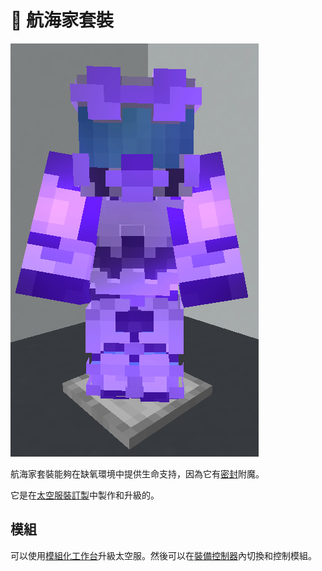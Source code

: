 # 👘 航海家套裝

![](<../.gitbook/assets/image (224).png>)

航海家套裝能夠在缺氧環境中提供生命支持，因為它有[密封](../te-shu-fu-mo/airtight.md)附魔。

它是在[太空服裝訂製](../item/suit-fabricator.md)中製作和升級的。

## 模組

可以使用[模組化工作台](../item/Modular-Workbench.md)升級太空服。然後可以在[裝備控制器](../item/Modular-Controller.md)內切換和控制模組。
